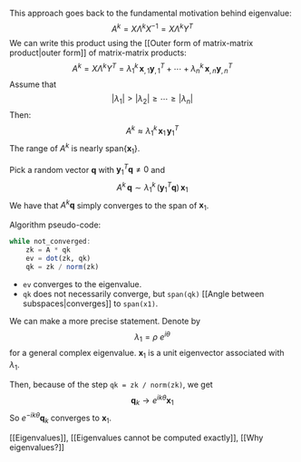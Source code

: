 This approach goes back to the fundamental motivation behind eigenvalue:
$$
A^k = X \Lambda^k X^{-1} = X \Lambda^k Y^T
$$
We can write this product using the [[Outer form of matrix-matrix product|outer form]] of matrix-matrix products:
$$
A^k = X \Lambda^k Y^T = \lambda_1^k \, \boldsymbol x_{,1} \boldsymbol y_{,1}^T + \cdots + \lambda_n^k \, \boldsymbol x_{,n} \boldsymbol y_{,n}^T
$$
Assume that
$$
|\lambda_1| > |\lambda_2| \ge \cdots \ge |\lambda_n|
$$
Then: 
$$
A^k \approx \lambda_1^k \, \boldsymbol x_1 \, \boldsymbol y_1^T
$$
The range of $A^k$ is nearly $\text{span}\{\boldsymbol x_1\}.$

Pick a random vector $\boldsymbol q$ with $\boldsymbol y_1^T \boldsymbol q \neq 0$ and 
$$
A^k \, \boldsymbol q \sim \lambda_1^k \, (\boldsymbol y_1^T \boldsymbol q) \, \boldsymbol x_1
$$
We have that $A^k \boldsymbol{q}$ simply converges to the span of $\boldsymbol{x}_{1}$.

Algorithm pseudo-code:
```julia
while not_converged:
    zk = A * qk
    ev = dot(zk, qk)
    qk = zk / norm(zk)
```
- `ev` converges to the eigenvalue. 
- `qk` does not necessarily converge, but `span(qk)` [[Angle between subspaces|converges]] to `span(x1)`.

We can make a more precise statement. Denote by
$$
\lambda_1 = \rho \: e^{i \theta}
$$for a general complex eigenvalue. $\boldsymbol{x}_1$ is a unit eigenvector associated with $\lambda_1$.

Then, because of the step `qk = zk / norm(zk)`, we get
$$
\boldsymbol{q}_k \to e^{ik \theta} \boldsymbol{x}_1
$$
So $e^{-i k \theta} \boldsymbol q_k$ converges to $\boldsymbol{x}_{1}$.

[[Eigenvalues]], [[Eigenvalues cannot be computed exactly]], [[Why eigenvalues?]]